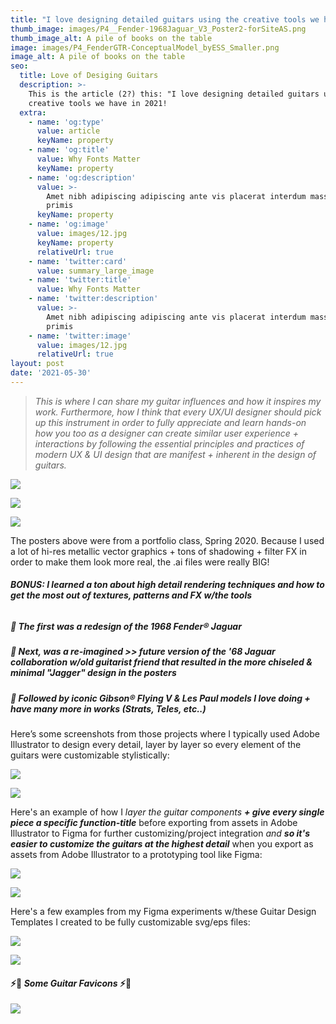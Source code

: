 ```yaml
---
title: "I love designing detailed guitars using the creative tools we have \U0001F3B8"
thumb_image: images/P4__Fender-1968Jaguar_V3_Poster2-forSiteAS.png
thumb_image_alt: A pile of books on the table
image: images/P4_FenderGTR-ConceptualModel_byESS_Smaller.png
image_alt: A pile of books on the table
seo:
  title: Love of Desiging Guitars
  description: >-
    This is the article (2?) this: "I love designing detailed guitars using the
    creative tools we have in 2021!
  extra:
    - name: 'og:type'
      value: article
      keyName: property
    - name: 'og:title'
      value: Why Fonts Matter
      keyName: property
    - name: 'og:description'
      value: >-
        Amet nibh adipiscing adipiscing ante vis placerat interdum massa massa
        primis
      keyName: property
    - name: 'og:image'
      value: images/12.jpg
      keyName: property
      relativeUrl: true
    - name: 'twitter:card'
      value: summary_large_image
    - name: 'twitter:title'
      value: Why Fonts Matter
    - name: 'twitter:description'
      value: >-
        Amet nibh adipiscing adipiscing ante vis placerat interdum massa massa
        primis
    - name: 'twitter:image'
      value: images/12.jpg
      relativeUrl: true
layout: post
date: '2021-05-30'
---
```

> *This is where I can share my guitar influences and how it inspires my work. Furthermore, how I think that every UX/UI designer should pick up this instrument in order to fully appreciate and learn hands-on how you too as a designer can create similar user experience + interactions by following the essential principles and practices of modern UX & UI design that are manifest + inherent in the design of guitars.*

![](https://www.dropbox.com/s/b75ov6kmu6s8956/enthusiastic-pluto.png?raw=1)

![](https://www.dropbox.com/s/ohh1jzdroo1vys8/P4\__Fender-JaguarNewConceptModel-V2\_Poster1-FIXED-04.png?raw=1)

![](https://www.dropbox.com/s/7j8xbsmuobflybx/FENDER%20Guitars%20COPYRIGHT%20DISCLAIMER.png?raw=1)

The posters above were from a portfolio class, Spring 2020. Because I used a lot of hi-res metallic vector graphics + tons of shadowing + filter FX in order to make them look more real, the .ai files were really BIG!

###### ***BONUS: I learned a ton about high detail rendering techniques and how to get the most out of textures, patterns and FX w/the tools***

##### 🎸 ***The first was a redesign of the 1968 Fender***® ***Jaguar***

##### **🎸 *Next, was a re-imagined >> future version of the '68 Jaguar collaboration w/old guitarist friend that resulted in the more chiseled & minimal "Jagger" design in the posters***

##### 🎸 ***Followed by iconic Gibson***® ***Flying V & Les Paul models I love doing + have many more in works (Strats, Teles, etc..)***

Here’s some screenshots from those projects where I typically used Adobe Illustrator to design every detail, layer by layer so every element of the guitars were customizable stylistically:

![](https://www.dropbox.com/s/fba2e4y77aylvjg/Fender-Jaguar_Redesign_ScrnSht3.png?raw=1)

![](https://www.dropbox.com/s/mh2d27wrthfsr2b/Fender-Jaguar_Redesign_ScrnSht2A.png?raw=1)

Here's an example of how I *layer the guitar components* ***+ give every single piece a specific function-title*** before exporting from assets in Adobe Illustrator to Figma for further customizing/project integration *and* ***so it's easier to customize the guitars at the highest detail***  when you export as assets from Adobe Illustrator to a prototyping tool like Figma:

![](https://www.dropbox.com/s/buemjnbe86qe8he/charming-chestnut.png?raw=1)

![](https://www.dropbox.com/s/k62hvv2b1t6ns51/Screen%20Shot%202021-06-03%20at%202.06.22%20PM.png?raw=1)

Here's a few examples from my Figma experiments w/these Guitar Design Templates I created to be fully customizable svg/eps files:

![](https://www.dropbox.com/s/9147ceoda561n73/Frame%20for%20%283%29%20Gibson%20LP%20Themes.png?raw=1)

![](https://www.dropbox.com/s/1tszmr47ejqus90/ESS_Custom-FlyingV_and_MegaStackAmps\_2020\_Figma.png?raw=1)

#### **⚡🎸** ***Some Guitar Favicons*** ⚡🎸

![](https://www.dropbox.com/s/i7ubp28qfgcnhph/ESS_FAVICONS_FigmaGuitarProject\_2020.png?raw=1)
